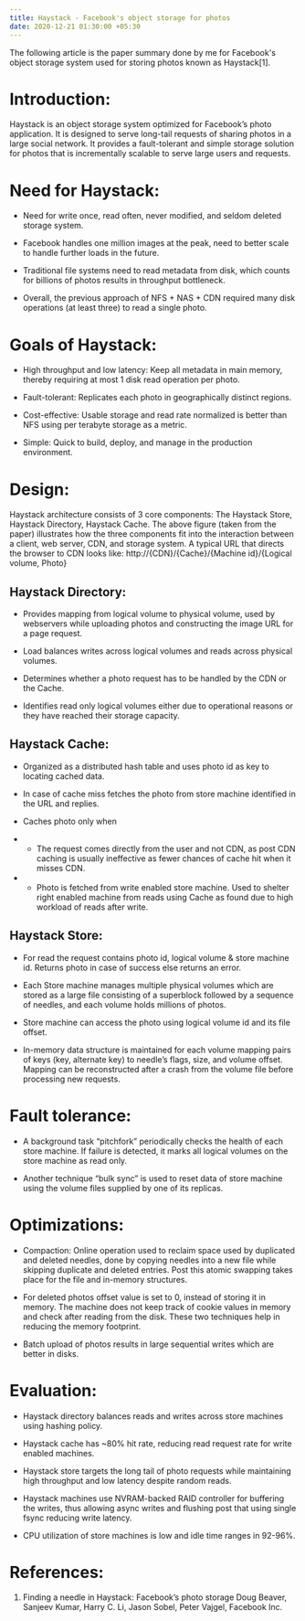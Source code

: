 ```yaml
---
title: Haystack - Facebook's object storage for photos
date: 2020-12-21 01:30:00 +05:30
---
```


The following article is the paper summary done by me for Facebook's object storage system used for storing photos known as Haystack[1].

# Introduction:
Haystack is an object storage system optimized for Facebook’s photo application.  It is designed to serve long-tail requests of sharing photos in a large social network. It provides a fault-tolerant and simple storage solution for photos that is incrementally scalable to serve large users and requests.

# Need for Haystack:
* Need for write once, read often, never modified, and seldom deleted storage system.

* Facebook handles one million images at the peak, need to better scale to handle further loads in the future.

* Traditional file systems need to read metadata from disk, which counts for billions of photos results in throughput bottleneck.

* Overall, the previous approach of NFS + NAS + CDN required many disk operations (at least three) to read a single photo. 

# Goals of Haystack:
* High throughput and low latency: Keep all metadata in main memory, thereby requiring at most 1 disk read operation per photo.

* Fault-tolerant: Replicates each photo in geographically distinct regions.

* Cost-effective: Usable storage and read rate normalized is better than NFS using per terabyte storage as a metric.

* Simple: Quick to build, deploy, and manage in the production environment.

# Design:
Haystack architecture consists of 3 core components: The Haystack Store, Haystack Directory, Haystack Cache. The above figure (taken from the paper) illustrates how the three components fit into the interaction between a client, web server, CDN, and storage system. A typical URL that directs the browser to CDN looks like: http://{CDN}/{Cache}/{Machine id}/{Logical volume, Photo}

## Haystack Directory:
* Provides mapping from logical volume to physical volume, used by webservers while uploading photos and constructing the image URL for a page request.

* Load balances writes across logical volumes and reads across physical volumes.

* Determines whether a photo request has to be handled by the CDN or the Cache.

* Identifies read only logical volumes either due to operational reasons or they have reached their storage capacity.

## Haystack Cache:
* Organized as a distributed hash table and uses photo id as key to locating cached data.

* In case of cache miss fetches the photo from store machine identified in the URL and replies.

* Caches photo only when

* * The request comes directly from the user and not CDN, as post CDN caching is usually ineffective as fewer chances of cache hit when it misses CDN.

* * Photo is fetched from write enabled store machine. Used to shelter right enabled machine from reads using Cache as found due to high workload of reads after write.

## Haystack Store:
* For read the request contains photo id, logical volume & store machine id. Returns photo in case of success else returns an error.

* Each Store machine manages multiple physical volumes which are stored as a large file consisting of a superblock followed by a sequence of needles, and each volume holds millions of photos.

* Store machine can access the photo using logical volume id and its file offset.

* In-memory data structure is maintained for each volume mapping pairs of keys (key, alternate key) to needle’s flags, size, and volume offset. Mapping can be reconstructed after a crash from the volume file before processing new requests.

# Fault tolerance:
* A background task “pitchfork” periodically checks the health of each store machine. If failure is detected, it marks all logical volumes on the store machine as read only.

* Another technique “bulk sync” is used to reset data of store machine using the volume files supplied by one of its replicas.

# Optimizations:
* Compaction: Online operation used to reclaim space used by duplicated and deleted needles, done by copying needles into a new file while skipping duplicate and deleted entries. Post this atomic swapping takes place for the file and in-memory structures.

* For deleted photos offset value is set to 0, instead of storing it in memory. The machine does not keep track of cookie values in memory and check after reading from the disk. These two techniques help in reducing the memory footprint.

* Batch upload of photos results in large sequential writes which are better in disks.

# Evaluation:
* Haystack directory balances reads and writes across store machines using hashing policy.

* Haystack cache has ~80% hit rate, reducing read request rate for write enabled machines.
* Haystack store targets the long tail of photo requests while maintaining high throughput and low latency despite random reads.

* Haystack machines use NVRAM-backed RAID controller for buffering the writes, thus allowing async writes and flushing post that using single fsync reducing write latency.

* CPU utilization of store machines is low and idle time ranges in 92-96%.

# References:
1. Finding a needle in Haystack: Facebook’s photo storage
Doug Beaver, Sanjeev Kumar, Harry C. Li, Jason Sobel, Peter Vajgel,
Facebook Inc.
